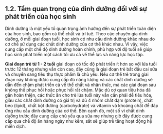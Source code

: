 ## 1.2. Tầm quan trọng của dinh dưỡng đối với sự phát triển của học sinh
Dinh dưỡng là một yếu tố quan trọng ảnh hưởng đến sự phát triển toàn diện của học sinh, bao gồm cả thể chất và trí tuệ. Theo các chuyên gia dinh dưỡng, ở mỗi giai đoạn tuổi, học sinh có nhu cầu dinh dưỡng khác nhau do cơ chế sử dụng các chất dinh dưỡng của cơ thể khác nhau. Vì vậy, việc cung cấp một chế độ dinh dưỡng hoàn chỉnh, phù hợp với độ tuổi sẽ giúp học sinh phát triển một cách tối ưu cả về thể lực và năng lực học tập.

**Giai đoạn trẻ từ 1 - 2 tuổi** giai đoạn có tốc độ phát triển ít hơn so với lứa tuổi trước 12 tháng nhưng vẫn còn cao, đây cũng là giai đoạn trẻ bắt đầu cai sữa và chuyển sang tiêu thụ thực phẩm là chủ yếu. Nếu cơ thể trẻ trong giai đoạn này không được cung cấp đủ năng lượng và các chất dinh dưỡng sẽ dẫn đến chậm phát triển cả về thể chất và nhận thức, mà các giai đoạn sau không thể phục hồi hoặc phục hồi rất chậm. Mặc dù cơ quan tiêu hóa đã gần hoàn thiện, các thức ăn cho trẻ lứa tuổi này vẫn cần phải dễ tiêu hóa, giàu các chất dinh dưỡng có giá trị và đủ 4 nhóm chất đạm (protein), chất béo (lipid), chất bột đường (carbohydrate) và vitamin và khoáng chất để đáp ứng nhu cầu dinh dưỡng của cơ thể. Bên cạnh đó, một số vi chất dinh dưỡng trước đây cung cấp chủ yếu qua sữa mẹ nhưng giờ đây được cung cấp qua chế độ ăn hàng ngày như kẽm, sắt sẽ giúp trẻ tăng hoạt động hệ miễn dịch.